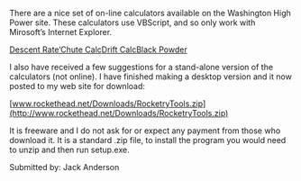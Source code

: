 There are a nice set of on-line calculators available on the Washington High Power site. These calculators use VBScript, and so only work with Mirosoft’s Internet Explorer.

[Descent Rate](http://www.washingtonhighpower.com/Descent%20Rate.htm)[‘Chute Calc](http://www.washingtonhighpower.com/Chute%20Calculator.htm)[Drift Calc](http://www.washingtonhighpower.com/drift_calculator.htm)[Black Powder](http://www.washingtonhighpower.com/black_powder_calculator.htm)

I also have received a few suggestions for a stand-alone version of the calculators (not online). I have finished making a desktop version and it now posted to my web site for download:

[www.rockethead.net/Downloads/RocketryTools.zip](http://www.rockethead.net/Downloads/RocketryTools.zip)

It is freeware and I do not ask for or expect any payment from those who download it. It is a standard .zip file, to install the program you would need to unzip and then run setup.exe.

Submitted by: Jack Anderson

